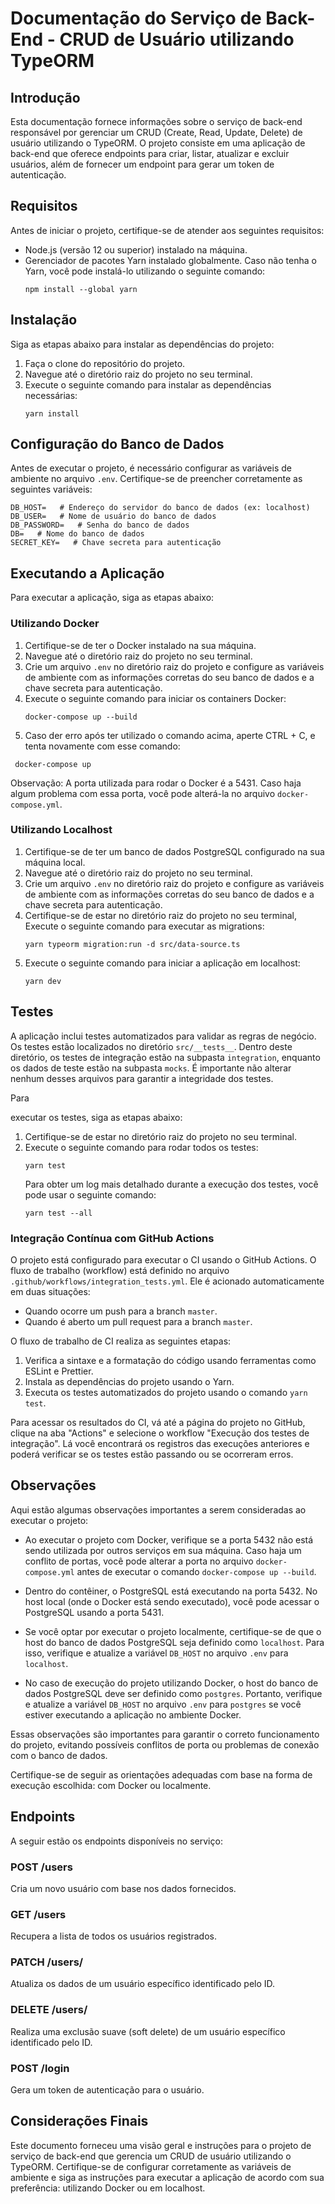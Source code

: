 # Documentação do Serviço de Back-End - CRUD de Usuário utilizando TypeORM

## Introdução

Esta documentação fornece informações sobre o serviço de back-end responsável por gerenciar um CRUD (Create, Read, Update, Delete) de usuário utilizando o TypeORM. O projeto consiste em uma aplicação de back-end que oferece endpoints para criar, listar, atualizar e excluir usuários, além de fornecer um endpoint para gerar um token de autenticação.

## Requisitos

Antes de iniciar o projeto, certifique-se de atender aos seguintes requisitos:

-  Node.js (versão 12 ou superior) instalado na máquina.
-  Gerenciador de pacotes Yarn instalado globalmente. Caso não tenha o Yarn, você pode instalá-lo utilizando o seguinte comando:
   ```
   npm install --global yarn
   ```

## Instalação

Siga as etapas abaixo para instalar as dependências do projeto:

1. Faça o clone do repositório do projeto.
2. Navegue até o diretório raiz do projeto no seu terminal.
3. Execute o seguinte comando para instalar as dependências necessárias:
   ```
   yarn install
   ```

## Configuração do Banco de Dados

Antes de executar o projeto, é necessário configurar as variáveis de ambiente no arquivo `.env`. Certifique-se de preencher corretamente as seguintes variáveis:

```
DB_HOST=   # Endereço do servidor do banco de dados (ex: localhost)
DB_USER=   # Nome de usuário do banco de dados
DB_PASSWORD=   # Senha do banco de dados
DB=   # Nome do banco de dados
SECRET_KEY=   # Chave secreta para autenticação
```

## Executando a Aplicação

Para executar a aplicação, siga as etapas abaixo:

### Utilizando Docker

1. Certifique-se de ter o Docker instalado na sua máquina.
2. Navegue até o diretório raiz do projeto no seu terminal.
3. Crie um arquivo `.env` no diretório raiz do projeto e configure as variáveis de ambiente com as informações corretas do seu banco de dados e a chave secreta para autenticação.
4. Execute o seguinte comando para iniciar os containers Docker:
   ```
   docker-compose up --build
   ```
 5. Caso der erro após ter utilizado o comando acima, aperte CTRL + C, e tenta novamente com esse comando:
  ```
   docker-compose up
  ```
   Observação: A porta utilizada para rodar o Docker é a 5431. Caso haja algum problema com essa porta, você pode alterá-la no arquivo `docker-compose.yml`.

### Utilizando Localhost

1. Certifique-se de ter um banco de dados PostgreSQL configurado na sua máquina local.
2. Navegue até o diretório raiz do projeto no seu terminal.
3. Crie um arquivo `.env` no diretório raiz do projeto e configure as variáveis de ambiente com as informações corretas do seu banco de dados e a chave secreta para autenticação.
4. Certifique-se de estar no diretório raiz do projeto no seu terminal, Execute o seguinte comando para executar as migrations:
   ```
   yarn typeorm migration:run -d src/data-source.ts
   ```
5. Execute o seguinte comando para iniciar a aplicação em localhost:
   ```
   yarn dev
   ```

## Testes

A aplicação inclui testes automatizados para validar as regras de negócio. Os testes estão localizados no diretório `src/__tests__`. Dentro deste diretório, os testes de integração estão na subpasta `integration`, enquanto os dados de teste estão na subpasta `mocks`. É importante não alterar nenhum desses arquivos para garantir a integridade dos testes.

Para

executar os testes, siga as etapas abaixo:

1. Certifique-se de estar no diretório raiz do projeto no seu terminal.
2. Execute o seguinte comando para rodar todos os testes:
   ```
   yarn test
   ```
   Para obter um log mais detalhado durante a execução dos testes, você pode usar o seguinte comando:
   ```
   yarn test --all
   ```

### Integração Contínua com GitHub Actions

O projeto está configurado para executar o CI usando o GitHub Actions. O fluxo de trabalho (workflow) está definido no arquivo `.github/workflows/integration_tests.yml`. Ele é acionado automaticamente em duas situações:

- Quando ocorre um push para a branch `master`.
- Quando é aberto um pull request para a branch `master`.

O fluxo de trabalho de CI realiza as seguintes etapas:

1. Verifica a sintaxe e a formatação do código usando ferramentas como ESLint e Prettier.
2. Instala as dependências do projeto usando o Yarn.
3. Executa os testes automatizados do projeto usando o comando `yarn test`.

Para acessar os resultados do CI, vá até a página do projeto no GitHub, clique na aba "Actions" e selecione o workflow "Execução dos testes de integração". Lá você encontrará os registros das execuções anteriores e poderá verificar se os testes estão passando ou se ocorreram erros.


## Observações

Aqui estão algumas observações importantes a serem consideradas ao executar o projeto:

- Ao executar o projeto com Docker, verifique se a porta 5432 não está sendo utilizada por outros serviços em sua máquina. Caso haja um conflito de portas, você pode alterar a porta no arquivo `docker-compose.yml` antes de executar o comando `docker-compose up --build`.

- Dentro do contêiner, o PostgreSQL está executando na porta 5432. No host local (onde o Docker está sendo executado), você pode acessar o PostgreSQL usando a porta 5431.

- Se você optar por executar o projeto localmente, certifique-se de que o host do banco de dados PostgreSQL seja definido como `localhost`. Para isso, verifique e atualize a variável `DB_HOST` no arquivo `.env` para `localhost`.

- No caso de execução do projeto utilizando Docker, o host do banco de dados PostgreSQL deve ser definido como `postgres`. Portanto, verifique e atualize a variável `DB_HOST` no arquivo `.env` para `postgres` se você estiver executando a aplicação no ambiente Docker.

Essas observações são importantes para garantir o correto funcionamento do projeto, evitando possíveis conflitos de porta ou problemas de conexão com o banco de dados.

Certifique-se de seguir as orientações adequadas com base na forma de execução escolhida: com Docker ou localmente.

## Endpoints

A seguir estão os endpoints disponíveis no serviço:

### POST /users

Cria um novo usuário com base nos dados fornecidos.

### GET /users

Recupera a lista de todos os usuários registrados.

### PATCH /users/<id>

Atualiza os dados de um usuário específico identificado pelo ID.

### DELETE /users/<id>

Realiza uma exclusão suave (soft delete) de um usuário específico identificado pelo ID.

### POST /login

Gera um token de autenticação para o usuário.
   

## Considerações Finais

Este documento forneceu uma visão geral e instruções para o projeto de serviço de back-end que gerencia um CRUD de usuário utilizando o TypeORM. Certifique-se de configurar corretamente as variáveis de ambiente e siga as instruções para executar a aplicação de acordo com sua preferência: utilizando Docker ou em localhost.
